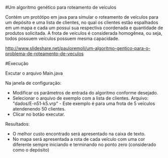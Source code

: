 #Um algoritmo genético para roteamento  de veículos

Contém um protótipo em java para simular o roteamento  de  veículos  para  um  depósito  e  uma  lista  de  clientes,  no  qual  os  clientes estão espalhados em um mapa e cada um possui sua respectiva coordenada e quantidade de  produtos  solicitada.  A  frota  de  veículos  é  considerada  homogênea,  ou  seja,  todos possuem veículos possuem mesma capacidade.


http://www.slideshare.net/pauloremoli/um-algoritmo-gentico-para-o-problema-de-roteamento-de-veculos


#Execução

Excutar o arquivo Main.java

Na janela de configuração: 

- Modificar os parâmetros de entrada do algoritmo conforme desejado.
- Selecionar o arquivo de exemplo com a lista de clientes. Arquivo: "dados/E-n51-k5.vrp" - Este exemplo é para uma frota de 5 veículos atendenendo 50 clientes.
- Clicar no botão executar.

Resultados:

- O melhor custo encontrado será apresentado na caixa de texto.
- No mapa será apresentada a rota de cada veículo com uma cor diferente sempre iniciando e terminando no ponto zero (considerado como o depósito)
